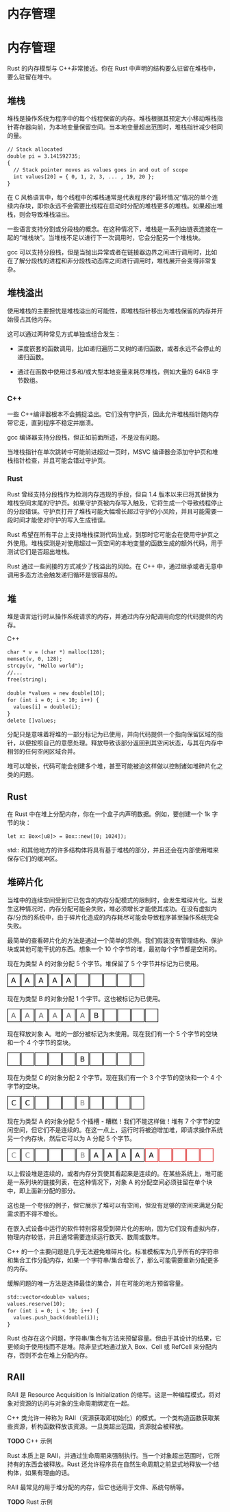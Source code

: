 # 内存管理

# 内存管理

Rust 的内存模型与 C++非常接近。你在 Rust 中声明的结构要么驻留在堆栈中，要么驻留在堆中。

## 堆栈

堆栈是操作系统为程序中的每个线程保留的内存。堆栈根据其预定大小移动堆栈指针寄存器向前，为本地变量保留空间。当本地变量超出范围时，堆栈指针减少相同的量。

```
// Stack allocated
double pi = 3.141592735;
{
  // Stack pointer moves as values goes in and out of scope
  int values[20] = { 0, 1, 2, 3, ... , 19, 20 };
} 
```

在 C 风格语言中，每个线程中的堆栈通常是代表程序的“最坏情况”情况的单个连续内存块，即你永远不会需要比线程在启动时分配的堆栈更多的堆栈。如果超出堆栈，则会导致堆栈溢出。

一些语言支持分割或分段栈的概念。在这种情况下，堆栈是一系列由链表连接在一起的“堆栈块”。当堆栈不足以进行下一次调用时，它会分配另一个堆栈块。

gcc 可以支持分段栈，但是当抛出异常或者在链接器边界之间进行调用时，比如在了解分段栈的进程和非分段栈动态库之间进行调用时，堆栈展开会变得非常复杂。

## 堆栈溢出

使用堆栈的主要担忧是堆栈溢出的可能性，即堆栈指针移出为堆栈保留的内存并开始侵占其他内存。

这可以通过两种常见方式单独或组合发生：

+   深度嵌套的函数调用，比如递归遍历二叉树的递归函数，或者永远不会停止的递归函数。

+   通过在函数中使用过多和/或大型本地变量来耗尽堆栈，例如大量的 64KB 字节数组。

### C++

一些 C++编译器根本不会捕捉溢出。它们没有守护页，因此允许堆栈指针随内存带它走，直到程序不稳定并崩溃。

gcc 编译器支持分段栈，但正如前面所述，不是没有问题。

当堆栈指针在单次跳转中可能前进超过一页时，MSVC 编译器会添加守护页和堆栈指针检查，并且可能会错过守护页。

### Rust

Rust 曾经支持分段栈作为检测内存违规的手段，但自 1.4 版本以来已将其替换为堆栈空间末尾的守护页。如果守护页被内存写入触及，它将生成一个导致线程停止的分段错误。守护页打开了堆栈可能大幅增长超过守护的小风险，并且可能需要一段时间才能使对守护的写入生成错误。

Rust 希望在所有平台上支持堆栈探测代码生成，到那时它可能会在使用守护页之外使用。堆栈探测是对使用超过一页空间的本地变量的函数生成的额外代码，用于测试它们是否超出堆栈。

Rust 通过一些间接的方式减少了栈溢出的风险。在 C++ 中，通过继承或者无意中调用多态方法会触发递归循环是很容易的。

## 堆

堆是语言运行时从操作系统请求的内存，并通过内存分配调用向您的代码提供的内存。

C++

```
char * v = (char *) malloc(128);
memset(v, 0, 128);
strcpy(v, "Hello world");
//...
free(string);

double *values = new double[10];
for (int i = 0; i < 10; i++) {
  values[i] = double(i);
}
delete []values; 
```

分配只是意味着将堆的一部分标记为已使用，并向代码提供一个指向保留区域的指针，以便按照自己的意愿处理。释放导致该部分返回到其空闲状态，与其在内存中相邻的任何空闲区域合并。

堆可以增长，代码可能会创建多个堆，甚至可能被迫这样做以控制诸如堆碎片化之类的问题。

## Rust

在 Rust 中在堆上分配内存，你在一个盒子内声明数据。例如，要创建一个 1k 字节的块：

```
let x: Box<[u8]> = Box::new([0; 1024]); 
```

std:: 和其他地方的许多结构体将具有基于堆栈的部分，并且还会在内部使用堆来保存它们的缓冲区。

## 堆碎片化

当堆中的连续空间受到它已包含的内存分配模式的限制时，会发生堆碎片化。当发生这种情况时，内存分配可能会失败，堆必须增长才能使其成功。在没有虚拟内存/分页的系统中，由于碎片化造成的内存耗尽可能会导致程序甚至操作系统完全失败。

最简单的查看碎片化的方法是通过一个简单的示例。我们假装没有管理结构、保护块或其他可能干扰的东西。想象一个 10 个字节的堆，最初每个字节都是空闲的。

现在为类型 A 的对象分配 5 个字节。堆保留了 5 个字节并标记为已使用。

![](img/aaaaa-----.png)

现在为类型 B 的对象分配 1 个字节。这也被标记为已使用。

![](img/aaaaaab.png)

现在释放对象 A。堆的一部分被标记为未使用。现在我们有一个 5 个字节的空块和一个 4 个字节的空块。

![](img/-----b----.png)

现在为类型 C 的对象分配 2 个字节。现在我们有一个 3 个字节的空块和一个 4 个字节的空块。

![](img/cc---b----.png)

现在为类型 A 的对象分配 5 个插槽 - 糟糕！我们不能这样做！堆有 7 个字节的空闲空间，但它们不是连续的。在这一点上，运行时将被迫增加堆，即请求操作系统另一个内存块，然后它可以为 A 分配 5 个字节。

![](img/cc---baaaaa---.png)

以上假设堆是连续的，或者内存分页使其看起来是连续的。在某些系统上，堆可能是一系列块的链接列表，在这种情况下，对象 A 的分配空间必须驻留在单个块中，即上面新分配的部分。

这也是一个夸张的例子，但它展示了堆可以有空间，但没有足够的空间来满足分配需求而不得不增长。

在嵌入式设备中运行的软件特别容易受到碎片化的影响，因为它们没有虚拟内存，物理内存较低，并且通常需要连续运行数天、数周或数年。

C++ 的一个主要问题是几乎无法避免堆碎片化。标准模板库为几乎所有的字符串和集合工作分配内存，如果一个字符串/集合增长了，那么可能需要重新分配更多的内存。

缓解问题的唯一方法是选择最佳的集合，并在可能的地方预留容量。

```
std::vector<double> values;
values.reserve(10);
for (int i = 0; i < 10; i++) {
  values.push_back(double(i));
} 
```

Rust 也存在这个问题，字符串/集合有方法来预留容量。但由于其设计的结果，它更倾向于使用栈而不是堆。除非显式地通过放入 Box、Cell 或 RefCell 来分配内存，否则不会在堆上分配内存。

## RAII

RAII 是 Resource Acquisition Is Initialization 的缩写。这是一种编程模式，将对象对资源的访问与对象的生命周期绑定在一起。

C++ 类允许一种称为 RAII（资源获取即初始化）的模式。一个类构造函数获取某些资源，析构函数释放该资源。一旦类超出范围，资源就会被释放。

**TODO** C++ 示例

Rust 本质上是 RAII，并通过生命周期来强制执行。当一个对象超出范围时，它所持有的东西会被释放。Rust 还允许程序员在自然生命周期之前显式地释放一个结构体，如果有理由的话。

RAII 最常见的用于堆分配的内存，但它也适用于文件、系统句柄等。

**TODO** Rust 示例
